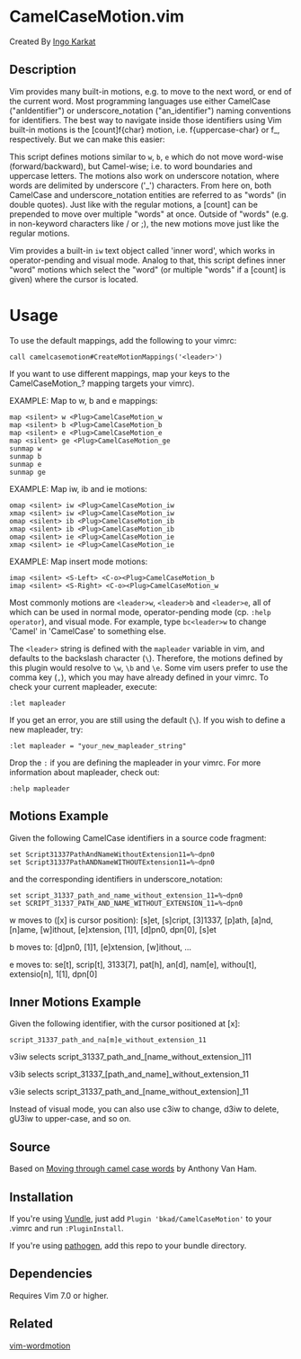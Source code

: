 CamelCaseMotion.vim
====================

Created By [Ingo Karkat](https://github.com/inkarkat)

Description
-----------
Vim provides many built-in motions, e.g. to move to the next word, or end of
the current word. Most programming languages use either CamelCase
("anIdentifier") or underscore_notation ("an_identifier") naming conventions
for identifiers. The best way to navigate inside those identifiers using Vim
built-in motions is the [count]f{char} motion, i.e. f{uppercase-char} or f_,
respectively. But we can make this easier:

This script defines motions similar to `w`, `b`, `e` which do not move
word-wise (forward/backward), but Camel-wise; i.e. to word boundaries and
uppercase letters. The motions also work on underscore notation, where words
are delimited by underscore ('_') characters. From here on, both CamelCase
and underscore_notation entities are referred to as "words" (in double quotes).
Just like with the regular motions, a [count] can be prepended to move over
multiple "words" at once. Outside of "words" (e.g. in non-keyword characters
like / or ;), the new motions move just like the regular motions.

Vim provides a built-in `iw` text object called 'inner word', which works in
operator-pending and visual mode. Analog to that, this script defines inner
"word" motions which select the "word" (or multiple "words" if a [count] is
given) where the cursor is located.

Usage
======
To use the default mappings, add the following to your vimrc:

```vim
call camelcasemotion#CreateMotionMappings('<leader>')
```

If you want to use different mappings, map your keys to the
<Plug>CamelCaseMotion_? mapping targets your vimrc).

EXAMPLE: Map to w, b and e mappings:

```vim
map <silent> w <Plug>CamelCaseMotion_w
map <silent> b <Plug>CamelCaseMotion_b
map <silent> e <Plug>CamelCaseMotion_e
map <silent> ge <Plug>CamelCaseMotion_ge
sunmap w
sunmap b
sunmap e
sunmap ge
```

EXAMPLE: Map iw, ib and ie motions:

```vim
omap <silent> iw <Plug>CamelCaseMotion_iw
xmap <silent> iw <Plug>CamelCaseMotion_iw
omap <silent> ib <Plug>CamelCaseMotion_ib
xmap <silent> ib <Plug>CamelCaseMotion_ib
omap <silent> ie <Plug>CamelCaseMotion_ie
xmap <silent> ie <Plug>CamelCaseMotion_ie
```

EXAMPLE: Map insert mode motions:

```vim
imap <silent> <S-Left> <C-o><Plug>CamelCaseMotion_b
imap <silent> <S-Right> <C-o><Plug>CamelCaseMotion_w
```

Most commonly motions are `<leader>w`, `<leader>b` and `<leader>e`, all of which can
be used in normal mode, operator-pending mode (cp. `:help operator`), and visual
mode. For example, type `bc<leader>w` to change 'Camel' in 'CamelCase' to
something else.

The `<leader>` string is defined with the `mapleader` variable in vim, and
defaults to the backslash character (`\`). Therefore, the motions defined by
this plugin would resolve to `\w`, `\b` and `\e`. Some vim users prefer to use
the comma key (`,`), which you may have already defined in your vimrc. To
check your current mapleader, execute:

```vim
:let mapleader
```

If you get an error, you are still using the default (`\`). If you wish to
define a new mapleader, try:

```vim
:let mapleader = "your_new_mapleader_string"
```

Drop the `:` if you are defining the mapleader in your vimrc. For more
information about mapleader, check out:

```vim
:help mapleader
```

Motions Example
---------------

Given the following CamelCase identifiers in a source code fragment:

```
set Script31337PathAndNameWithoutExtension11=%~dpn0
set Script31337PathANDNameWITHOUTExtension11=%~dpn0
```

and the corresponding identifiers in underscore_notation:

```
set script_31337_path_and_name_without_extension_11=%~dpn0
set SCRIPT_31337_PATH_AND_NAME_WITHOUT_EXTENSION_11=%~dpn0
```

<leader>w moves to ([x] is cursor position): [s]et, [s]cript, [3]1337, [p]ath,
[a]nd, [n]ame, [w]ithout, [e]xtension, [1]1, [d]pn0, dpn[0], [s]et

<leader>b moves to: [d]pn0, [1]1, [e]xtension, [w]ithout, ...

<leader>e moves to: se[t], scrip[t], 3133[7], pat[h], an[d], nam[e], withou[t],
extensio[n], 1[1], dpn[0]

Inner Motions Example
---------------------
Given the following identifier, with the cursor positioned at [x]:

```
script_31337_path_and_na[m]e_without_extension_11
```

v3i<leader>w selects script_31337_path_and_[name_without_extension_]11

v3i<leader>b selects script_31337_[path_and_name]_without_extension_11

v3i<leader>e selects script_31337_path_and_[name_without_extension]_11

Instead of visual mode, you can also use c3i<leader>w to change, d3i<leader>w
to delete, gU3i<leader>w to upper-case, and so on.

Source
------

Based on [Moving through camel case words](http://vim.wikia.com/wiki/Moving_through_camel_case_words) by Anthony Van Ham.

Installation
------------
If you're using [Vundle](https://github.com/VundleVim/Vundle.vim),
just add `Plugin 'bkad/CamelCaseMotion'` to your .vimrc and run `:PluginInstall`.

If you're using [pathogen](https://github.com/tpope/vim-pathogen),
add this repo to your bundle directory.

Dependencies
------------

Requires Vim 7.0 or higher.

Related
-------

[vim-wordmotion](https://github.com/chaoren/vim-wordmotion)
